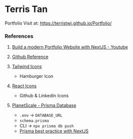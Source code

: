 # Terris Tan

Portfolio
Visit at: https://terristwj.github.io/Portfolio/

### References

1. [Build a modern Portfolio Website with NextJS - Youtube](https://www.youtube.com/watch?v=l0pkuHopo8A)

2. [Github Reference](https://github.com/ski043/portfolio-yt/blob/main/app/page.tsx)

3. [Tailwind Icons](https://heroicons.com/)

    - Hamburger Icon

4. [React Icons](https://reactsvgicons.com/search?q=mail)

    - Github & LinkedIn Icons

5. [PlanetScale - Prisma Database](https://planetscale.com/)
    - `.env` -> `DATABASE_URL`
    - `schema.prisma`
    - CLI -> `npx prisma db push`
    - [Prisma best practice with NextJS](https://www.prisma.io/docs/orm/more/help-and-troubleshooting/help-articles/nextjs-prisma-client-dev-practices)
